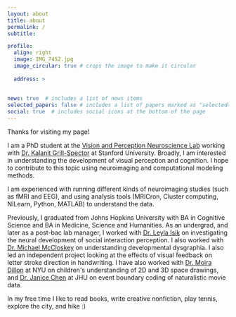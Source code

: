 ```yaml
---
layout: about
title: about
permalink: /
subtitle: 

profile:
  align: right
  image: IMG_7452.jpg
  image_circular: true # crops the image to make it circular
 
  address: >
    
    
news: true  # includes a list of news items
selected_papers: false # includes a list of papers marked as "selected={true}"
social: true  # includes social icons at the bottom of the page
---
```





Thanks for visiting my page!

I am a PhD student at the [Vision and Perception Neuroscience Lab](http://vpnl.stanford.edu) working with [Dr. Kalanit Grill-Spector](https://psychology.stanford.edu/people/kalanit-grill-spector) at Stanford University. Broadly, I am interested in understanding the development of visual perception and cognition. I hope to contribute to this topic using neuroimaging and computational modeling methods. 

I am experienced with running different kinds of neuroimaging studies (such as fMRI and EEG), and using analysis tools (MRICron, Cluster computing, NILearn, Python, MATLAB) to understand the data.

Previously, I graduated from Johns Hopkins University with BA in Cognitive Science and BA in Medicine, Science and Humanities. As an undergrad, and later as a post-bac lab manager, I worked with [Dr. Leyla Isik](https://www.isiklab.org/) on investigating the neural development of social interaction perception. I also worked with [Dr. Michael McCloskey](https://cogsci.jhu.edu/directory/michael-mccloskey/) on understanding developmental dysgraphia. I also led an independent project looking at the effects of visual feedback on letter stroke direction in handwriting. I have also worked with [Dr. Moira Dillon](https://as.nyu.edu/faculty/Moira-Dillon.html) at NYU on children's understanding of 2D and 3D space drawings, and [Dr. Janice Chen](https://jchenlab.johnshopkins.edu/) at JHU on event boundary coding of naturalistic movie data.

In my free time I like to read books, write creative nonfiction, play tennis, explore the city, and hike :)
